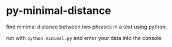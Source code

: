 # py-minimal-distance
find minimal distance between two phrases in a text using python.

run with `python minimal.py` and enter your data into the console
